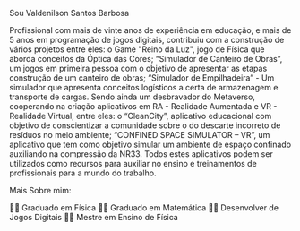 Sou Valdenilson Santos Barbosa

Profissional com mais de vinte anos de experiência em educação, e mais de 5 anos em programação de jogos digitais, contribuiu com a construção de vários projetos entre eles: o Game "Reino da Luz", jogo de Física que aborda conceitos da Óptica das Cores; “Simulador de Canteiro de Obras”, um jogos em primeira pessoa com o objetivo de apresentar as etapas construção de um canteiro de obras; “Simulador de Empilhadeira” - Um simulador que apresenta conceitos logísticos a certa de armazenagem e transporte de cargas. Sendo ainda um desbravador do Metaverso, cooperando na criação aplicativos em RA - Realidade Aumentada e  VR - Realidade Virtual, entre eles: o “CleanCity”, aplicativo educacional com objetivo de conscientizar a comunidade sobre o do descarte incorreto de resíduos no meio ambiente; “CONFINED SPACE SIMULATOR – VR”, um aplicativo que tem como objetivo simular um ambiente de espaço confinado auxiliando na compressão da NR33. Todos estes aplicativos podem ser utilizados como recursos para auxiliar no ensino e treinamentos de profissionais para a mundo do trabalho.

Mais Sobre mim:

👨‍🏫 Graduado em Física
👨‍🏫 Graduado em Matemática
👨‍🔬 Desenvolver de Jogos Digitais
👨‍🔬 Mestre em Ensino de Física





